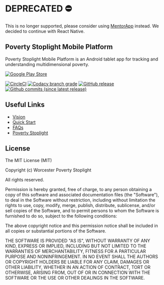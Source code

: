 # DEPRECATED ⛔️ 

This is no longer supported, please consider using [MentorApp](https://github.com/FundacionParaguaya/MentorApp) instead. We decided to continue with React Native.


## Poverty Stoplight Mobile Platform
Poverty Stoplight Mobile Platform is an Android tablet app for tracking and understanding multidimensional poverty. 

[![Google Play Store](https://user-images.githubusercontent.com/1918630/38772624-99fcf4aa-4009-11e8-8db6-4dec120be0b1.png)](https://play.google.com/store/apps/details?id=org.fundacionparaguaya.adviserplatform)

[![CircleCI](https://img.shields.io/circleci/project/github/wpi-poverty-stoplight/ps-advisor-app.svg)](https://circleci.com/gh/wpi-poverty-stoplight/ps-advisor-app)
[![Codacy branch grade](https://img.shields.io/codacy/grade/04bd5dd684eb42c1a8e6e3a50f2efd54/master.svg)](https://www.codacy.com/app/krconv/ps-advisor-app)
[![GitHub release](https://img.shields.io/github/release/wpi-poverty-stoplight/ps-advisor-app.svg)](https://github.com/wpi-poverty-stoplight/ps-advisor-app/releases/latest)
[![Github commits (since latest release)](https://img.shields.io/github/commits-since/wpi-poverty-stoplight/ps-advisor-app/latest.svg)](https://github.com/wpi-poverty-stoplight/ps-advisor-app/commits/master)

## Useful Links
 - [Vision](./VISION.md)
 - [Quick Start](https://github.com/wpi-poverty-stoplight/ps-advisor-app/wiki/Quick-Start)
 - [FAQs](https://github.com/wpi-poverty-stoplight/ps-advisor-app/wiki/FAQ)
 - [Poverty Stoplight](https://www.povertystoplight.org/)

## License
The MIT License (MIT)

Copyright (c) Worcester Poverty Stoplight

All rights reserved.

Permission is hereby granted, free of charge, to any person obtaining a copy
of this software and associated documentation files (the "Software"), to deal
in the Software without restriction, including without limitation the rights
to use, copy, modify, merge, publish, distribute, sublicense, and/or sell
copies of the Software, and to permit persons to whom the Software is
furnished to do so, subject to the following conditions:

The above copyright notice and this permission notice shall be included in all
copies or substantial portions of the Software.

THE SOFTWARE IS PROVIDED "AS IS", WITHOUT WARRANTY OF ANY KIND, EXPRESS OR
IMPLIED, INCLUDING BUT NOT LIMITED TO THE WARRANTIES OF MERCHANTABILITY,
FITNESS FOR A PARTICULAR PURPOSE AND NONINFRINGEMENT. IN NO EVENT SHALL THE
AUTHORS OR COPYRIGHT HOLDERS BE LIABLE FOR ANY CLAIM, DAMAGES OR OTHER
LIABILITY, WHETHER IN AN ACTION OF CONTRACT, TORT OR OTHERWISE, ARISING FROM,
OUT OF OR IN CONNECTION WITH THE SOFTWARE OR THE USE OR OTHER DEALINGS IN THE
SOFTWARE.
